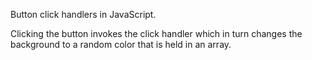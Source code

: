 Button click handlers in JavaScript.

Clicking the button invokes the click handler which in turn changes the background to a random color that is held in an array.
